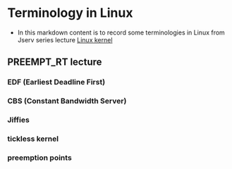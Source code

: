 # Terminology in Linux
* In this markdown content is to record some terminologies in Linux from Jserv series lecture [Linux kernel](https://hackmd.io/@sysprog/linux-kernel-internal)

## PREEMPT_RT lecture
### EDF (Earliest Deadline First)

### CBS (Constant Bandwidth Server)

### Jiffies

### tickless kernel

### preemption points
